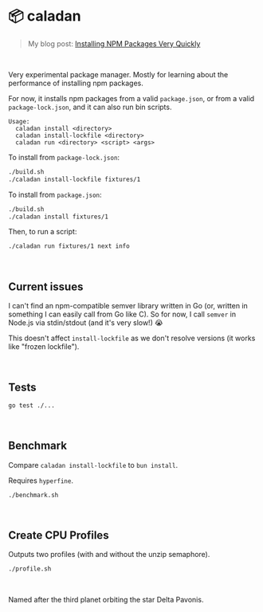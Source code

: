 # 📦 caladan

> My blog post: [Installing NPM Packages Very Quickly](https://healeycodes.com/installing-npm-packages-very-quickly)

<br>

Very experimental package manager. Mostly for learning about the performance of installing npm packages.

For now, it installs npm packages from a valid `package.json`, or from a valid `package-lock.json`, and it can also run bin scripts.

```text
Usage:
  caladan install <directory>
  caladan install-lockfile <directory>
  caladan run <directory> <script> <args>
```

To install from `package-lock.json`:

```bash
./build.sh
./caladan install-lockfile fixtures/1
```

To install from `package.json`:

```bash
./build.sh
./caladan install fixtures/1
```

Then, to run a script:

```bash
./caladan run fixtures/1 next info
```

<br>

## Current issues

I can't find an npm-compatible semver library written in Go (or, written in something I can easily call from Go like C). So for now, I call `semver` in Node.js via stdin/stdout (and it's very slow!) 😭

This doesn't affect `install-lockfile` as we don't resolve versions (it works like "frozen lockfile").

<br>

## Tests

```bash
go test ./...
```

<br>

## Benchmark

Compare `caladan install-lockfile` to `bun install`.

Requires `hyperfine`.

```bash
./benchmark.sh
```

<br>

## Create CPU Profiles

Outputs two profiles (with and without the unzip semaphore).

```bash
./profile.sh
```

<br>

Named after the third planet orbiting the star Delta Pavonis.
